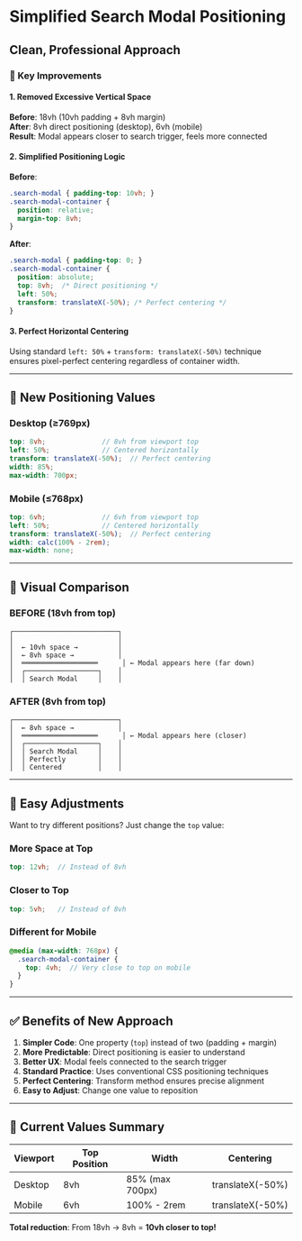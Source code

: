 # Simplified Search Modal Positioning
## Clean, Professional Approach

### 🎯 Key Improvements

#### 1. **Removed Excessive Vertical Space**
**Before**: 18vh (10vh padding + 8vh margin)  
**After**: 8vh direct positioning (desktop), 6vh (mobile)  
**Result**: Modal appears closer to search trigger, feels more connected

#### 2. **Simplified Positioning Logic**
**Before**: 
```scss
.search-modal { padding-top: 10vh; }
.search-modal-container { 
  position: relative;
  margin-top: 8vh;
}
```

**After**:
```scss
.search-modal { padding-top: 0; }
.search-modal-container { 
  position: absolute;
  top: 8vh;  /* Direct positioning */
  left: 50%;
  transform: translateX(-50%); /* Perfect centering */
}
```

#### 3. **Perfect Horizontal Centering**
Using standard `left: 50%` + `transform: translateX(-50%)` technique ensures pixel-perfect centering regardless of container width.

---

## 📐 New Positioning Values

### Desktop (≥769px)
```scss
top: 8vh;              // 8vh from viewport top
left: 50%;             // Centered horizontally
transform: translateX(-50%);  // Perfect centering
width: 85%;
max-width: 700px;
```

### Mobile (≤768px)
```scss
top: 6vh;              // 6vh from viewport top
left: 50%;             // Centered horizontally
transform: translateX(-50%);  // Perfect centering
width: calc(100% - 2rem);
max-width: none;
```

---

## 🎨 Visual Comparison

### BEFORE (18vh from top)
```
┌──────────────────────────┐
│                          │
│  ← 10vh space →          │
│  ← 8vh space →           │
│  ═══════════════════      │ ← Modal appears here (far down)
│  ┌──────────────────┐    │
│  │ Search Modal     │    │
```

### AFTER (8vh from top)
```
┌──────────────────────────┐
│  ← 8vh space →           │
│  ═══════════════════      │ ← Modal appears here (closer)
│  ┌──────────────────┐    │
│  │ Search Modal     │    │
│  │ Perfectly        │    │
│  │ Centered         │    │
```

---

## 🔧 Easy Adjustments

Want to try different positions? Just change the `top` value:

### More Space at Top
```scss
top: 12vh;  // Instead of 8vh
```

### Closer to Top
```scss
top: 5vh;   // Instead of 8vh
```

### Different for Mobile
```scss
@media (max-width: 768px) {
  .search-modal-container {
    top: 4vh;  // Very close to top on mobile
  }
}
```

---

## ✅ Benefits of New Approach

1. **Simpler Code**: One property (`top`) instead of two (padding + margin)
2. **More Predictable**: Direct positioning is easier to understand
3. **Better UX**: Modal feels connected to the search trigger
4. **Standard Practice**: Uses conventional CSS positioning techniques
5. **Perfect Centering**: Transform method ensures precise alignment
6. **Easy to Adjust**: Change one value to reposition

---

## 📝 Current Values Summary

| Viewport | Top Position | Width | Centering |
|----------|--------------|-------|-----------|
| Desktop  | 8vh          | 85% (max 700px) | translateX(-50%) |
| Mobile   | 6vh          | 100% - 2rem | translateX(-50%) |

**Total reduction**: From 18vh → 8vh = **10vh closer to top!**

